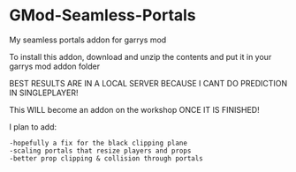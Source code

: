 # GMod-Seamless-Portals
My seamless portals addon for garrys mod

To install this addon, download and unzip the contents and put it in your garrys mod addon folder

BEST RESULTS ARE IN A LOCAL SERVER BECAUSE I CANT DO PREDICTION IN SINGLEPLAYER!

This WILL become an addon on the workshop ONCE IT IS FINISHED!


I plan to add:
```
-hopefully a fix for the black clipping plane
-scaling portals that resize players and props
-better prop clipping & collision through portals
```
